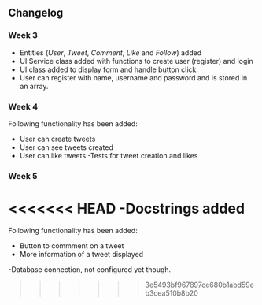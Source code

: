 ## Changelog

### Week 3

- Entities (*User*, *Tweet*, *Comment*, *Like* and *Follow*) added
- UI Service class added with functions to create user (register) and login
- UI class added to display form and handle button click. 
- User can register with name, username and password and is stored in an array. 


### Week 4
Following functionality has been added:
- User can create tweets
- User can see tweets created
- User can like tweets
-Tests for tweet creation and likes

### Week 5
<<<<<<< HEAD
-Docstrings added
=======
Following functionality has been added:
- Button to commment on a tweet
- More information of a tweet displayed

-Database connection, not configured yet though.


>>>>>>> 3e5493bf967897ce680b1abd59eb3cea510b8b20

